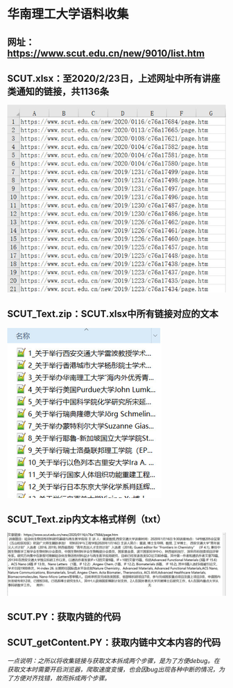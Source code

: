 # 华南理工大学语料收集
## 网址：https://www.scut.edu.cn/new/9010/list.htm
## SCUT.xlsx：至2020/2/23日，上述网址中所有讲座类通知的链接，共1136条
![Image text](https://github.com/JJYDXFS/little-innovation/blob/master/Text_Materials/Website/SCUT/img/SCUT.jpg?raw=true)
## SCUT_Text.zip：SCUT.xlsx中所有链接对应的文本
![Image text](https://github.com/JJYDXFS/little-innovation/blob/master/Text_Materials/Website/SCUT/img/SCUT_content.jpg?raw=true)
## SCUT_Text.zip内文本格式样例（txt）
![Image text](https://github.com/JJYDXFS/little-innovation/blob/master/Text_Materials/Website/SCUT/img/example.jpg?raw=true)
## SCUT.PY：获取内链的代码
## SCUT_getContent.PY：获取内链中文本内容的代码
*一点说明：之所以将收集链接与获取文本拆成两个步骤，是为了方便debug。在获取文本时需要开启浏览器，爬取速度变慢，也会因bug出现各种中断的情况，为了方便对齐找错，故而拆成两个步骤。*

